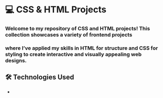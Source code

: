 # 💻 CSS & HTML Projects

### Welcome to my repository of CSS and HTML projects! This collection showcases a variety of frontend projects 
### where I’ve applied my skills in HTML for structure and CSS for styling to create interactive and visually appealing web designs.

## 🛠 Technologies Used

-
